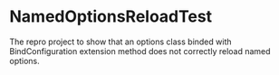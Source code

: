 # NamedOptionsReloadTest

The repro project to show that an options class binded with BindConfiguration extension method does not correctly reload named options.
